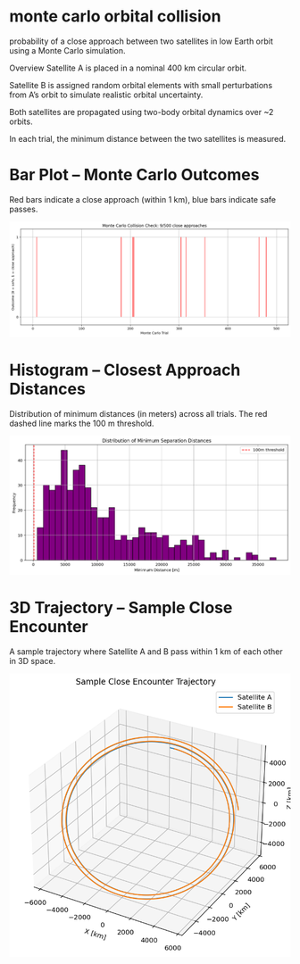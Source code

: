 # monte carlo orbital collision
probability of a close approach between two satellites in low Earth orbit using a Monte Carlo simulation.
 
Overview
Satellite A is placed in a nominal 400 km circular orbit.

Satellite B is assigned random orbital elements with small perturbations from A’s orbit to simulate realistic orbital uncertainty.

Both satellites are propagated using two-body orbital dynamics over ~2 orbits.

In each trial, the minimum distance between the two satellites is measured.


# Bar Plot – Monte Carlo Outcomes
Red bars indicate a close approach (within 1 km), blue bars indicate safe passes.

![Fig1](plots/Fig1.png)

# Histogram – Closest Approach Distances
Distribution of minimum distances (in meters) across all trials. The red dashed line marks the 100 m threshold.

![Fig2](plots/Fig2.png)

# 3D Trajectory – Sample Close Encounter
A sample trajectory where Satellite A and B pass within 1 km of each other in 3D space.

![Fig3](plots/Fig3.png)
